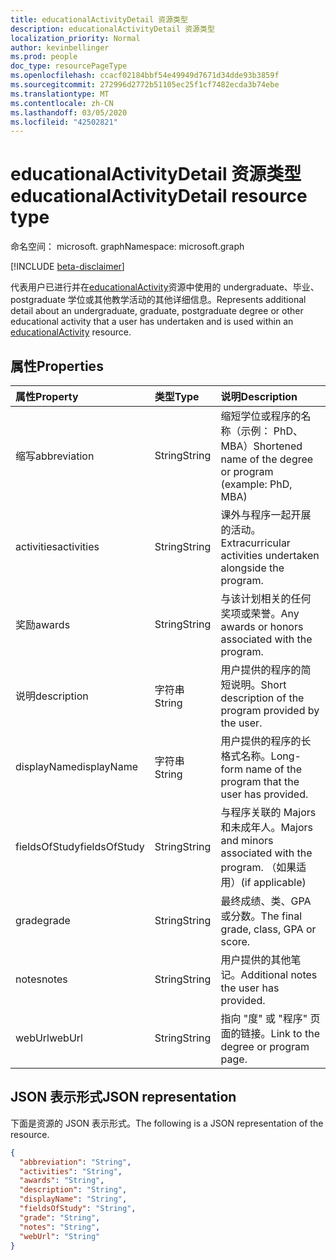 ```yaml
---
title: educationalActivityDetail 资源类型
description: educationalActivityDetail 资源类型
localization_priority: Normal
author: kevinbellinger
ms.prod: people
doc_type: resourcePageType
ms.openlocfilehash: ccacf02184bbf54e49949d7671d34dde93b3859f
ms.sourcegitcommit: 272996d2772b51105ec25f1cf7482ecda3b74ebe
ms.translationtype: MT
ms.contentlocale: zh-CN
ms.lasthandoff: 03/05/2020
ms.locfileid: "42502821"
---
```

# <a name="educationalactivitydetail-resource-type"></a><span data-ttu-id="615fb-103">educationalActivityDetail 资源类型</span><span class="sxs-lookup"><span data-stu-id="615fb-103">educationalActivityDetail resource type</span></span>

<span data-ttu-id="615fb-104">命名空间： microsoft. graph</span><span class="sxs-lookup"><span data-stu-id="615fb-104">Namespace: microsoft.graph</span></span>

[!INCLUDE [beta-disclaimer](../../includes/beta-disclaimer.md)]

<span data-ttu-id="615fb-105">代表用户已进行并在[educationalActivity](educationalActivity.md)资源中使用的 undergraduate、毕业、postgraduate 学位或其他教学活动的其他详细信息。</span><span class="sxs-lookup"><span data-stu-id="615fb-105">Represents additional detail about an undergraduate, graduate, postgraduate degree or other educational activity that a user has undertaken and is used within an [educationalActivity](educationalActivity.md) resource.</span></span>

## <a name="properties"></a><span data-ttu-id="615fb-106">属性</span><span class="sxs-lookup"><span data-stu-id="615fb-106">Properties</span></span>

| <span data-ttu-id="615fb-107">属性</span><span class="sxs-lookup"><span data-stu-id="615fb-107">Property</span></span>     | <span data-ttu-id="615fb-108">类型</span><span class="sxs-lookup"><span data-stu-id="615fb-108">Type</span></span>        | <span data-ttu-id="615fb-109">说明</span><span class="sxs-lookup"><span data-stu-id="615fb-109">Description</span></span>                                                   |
|:-------------|:------------|:--------------------------------------------------------------|
|<span data-ttu-id="615fb-110">缩写</span><span class="sxs-lookup"><span data-stu-id="615fb-110">abbreviation</span></span>  |<span data-ttu-id="615fb-111">String</span><span class="sxs-lookup"><span data-stu-id="615fb-111">String</span></span>       |<span data-ttu-id="615fb-112">缩短学位或程序的名称（示例： PhD、MBA）</span><span class="sxs-lookup"><span data-stu-id="615fb-112">Shortened name of the degree or program (example: PhD, MBA)</span></span>    |
|<span data-ttu-id="615fb-113">activities</span><span class="sxs-lookup"><span data-stu-id="615fb-113">activities</span></span>    |<span data-ttu-id="615fb-114">String</span><span class="sxs-lookup"><span data-stu-id="615fb-114">String</span></span>       |<span data-ttu-id="615fb-115">课外与程序一起开展的活动。</span><span class="sxs-lookup"><span data-stu-id="615fb-115">Extracurricular activities undertaken alongside the program.</span></span>   |
|<span data-ttu-id="615fb-116">奖励</span><span class="sxs-lookup"><span data-stu-id="615fb-116">awards</span></span>        |<span data-ttu-id="615fb-117">String</span><span class="sxs-lookup"><span data-stu-id="615fb-117">String</span></span>       |<span data-ttu-id="615fb-118">与该计划相关的任何奖项或荣誉。</span><span class="sxs-lookup"><span data-stu-id="615fb-118">Any awards or honors associated with the program.</span></span>              |
|<span data-ttu-id="615fb-119">说明</span><span class="sxs-lookup"><span data-stu-id="615fb-119">description</span></span>   |<span data-ttu-id="615fb-120">字符串</span><span class="sxs-lookup"><span data-stu-id="615fb-120">String</span></span>       |<span data-ttu-id="615fb-121">用户提供的程序的简短说明。</span><span class="sxs-lookup"><span data-stu-id="615fb-121">Short description of the program provided by the user.</span></span>         |
|<span data-ttu-id="615fb-122">displayName</span><span class="sxs-lookup"><span data-stu-id="615fb-122">displayName</span></span>   |<span data-ttu-id="615fb-123">字符串</span><span class="sxs-lookup"><span data-stu-id="615fb-123">String</span></span>       |<span data-ttu-id="615fb-124">用户提供的程序的长格式名称。</span><span class="sxs-lookup"><span data-stu-id="615fb-124">Long-form name of the program that the user has provided.</span></span>      |
|<span data-ttu-id="615fb-125">fieldsOfStudy</span><span class="sxs-lookup"><span data-stu-id="615fb-125">fieldsOfStudy</span></span> |<span data-ttu-id="615fb-126">String</span><span class="sxs-lookup"><span data-stu-id="615fb-126">String</span></span>       |<span data-ttu-id="615fb-127">与程序关联的 Majors 和未成年人。</span><span class="sxs-lookup"><span data-stu-id="615fb-127">Majors and minors associated with the program.</span></span> <span data-ttu-id="615fb-128">（如果适用）</span><span class="sxs-lookup"><span data-stu-id="615fb-128">(if applicable)</span></span> |
|<span data-ttu-id="615fb-129">grade</span><span class="sxs-lookup"><span data-stu-id="615fb-129">grade</span></span>         |<span data-ttu-id="615fb-130">String</span><span class="sxs-lookup"><span data-stu-id="615fb-130">String</span></span>       |<span data-ttu-id="615fb-131">最终成绩、类、GPA 或分数。</span><span class="sxs-lookup"><span data-stu-id="615fb-131">The final grade, class, GPA or score.</span></span>                          |
|<span data-ttu-id="615fb-132">notes</span><span class="sxs-lookup"><span data-stu-id="615fb-132">notes</span></span>         |<span data-ttu-id="615fb-133">String</span><span class="sxs-lookup"><span data-stu-id="615fb-133">String</span></span>       |<span data-ttu-id="615fb-134">用户提供的其他笔记。</span><span class="sxs-lookup"><span data-stu-id="615fb-134">Additional notes the user has provided.</span></span>                        |
|<span data-ttu-id="615fb-135">webUrl</span><span class="sxs-lookup"><span data-stu-id="615fb-135">webUrl</span></span>        |<span data-ttu-id="615fb-136">String</span><span class="sxs-lookup"><span data-stu-id="615fb-136">String</span></span>       |<span data-ttu-id="615fb-137">指向 "度" 或 "程序" 页面的链接。</span><span class="sxs-lookup"><span data-stu-id="615fb-137">Link to the degree or program page.</span></span>                            |

## <a name="json-representation"></a><span data-ttu-id="615fb-138">JSON 表示形式</span><span class="sxs-lookup"><span data-stu-id="615fb-138">JSON representation</span></span>

<span data-ttu-id="615fb-139">下面是资源的 JSON 表示形式。</span><span class="sxs-lookup"><span data-stu-id="615fb-139">The following is a JSON representation of the resource.</span></span>

<!-- {
  "blockType": "resource",
  "optionalProperties": [

  ],
  "@odata.type": "microsoft.graph.educationalActivityDetail",
  "baseType": null
}-->

```json
{
  "abbreviation": "String",
  "activities": "String",
  "awards": "String",
  "description": "String",
  "displayName": "String",
  "fieldsOfStudy": "String",
  "grade": "String",
  "notes": "String",
  "webUrl": "String"
}
```

<!-- uuid: 16cd6b66-4b1a-43a1-adaf-3a886856ed98
2019-02-04 14:57:30 UTC -->
<!-- {
  "type": "#page.annotation",
  "description": "educationalActivityDetail resource",
  "keywords": "",
  "section": "documentation",
  "tocPath": ""
}-->